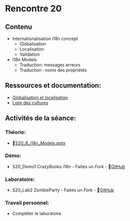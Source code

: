# Rencontre 20

## Contenu
- Internationalisation i18n concept 
  - Globalisation 
  - Localisation 
  - Validation 
- I18n Models 
  - Traduction: messages erreurs 
  - Traduction : noms des propriétés

## Ressources et documentation: 
- [Globalisation et localisation](https://docs.microsoft.com/en-us/aspnet/core/fundamentals/localization?view=aspnetcore-6.0) 
- [Liste des cultures](https://docwiki.embarcadero.com/RADStudio/Sydney/en/Language_Culture_Names,_Codes,_and_ISO_Values)

## Activités de la séance: 
### Théorie:
- 🔗[S20_B_i18n_Models.pptx](BRISE)

### Démo:
- S20_Demo1 CrazyBooks i18n - Faites un *Fork* - 🔗[GitHub](BRISE)

### Laboratoire: 
- S20_Lab2 ZombieParty - Faites un *Fork* - 🔗[GitHub](BRISE)

### Travail personnel: 
- Compléter le laboratoire

